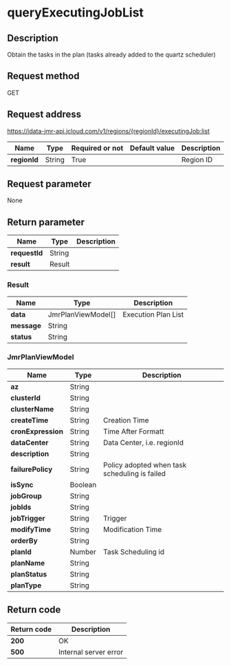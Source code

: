 # queryExecutingJobList


## Description
Obtain the tasks in the plan (tasks already added to the quartz scheduler)

## Request method
GET

## Request address
https://idata-jmr-api.jcloud.com/v1/regions/{regionId}/executingJob:list

|Name|Type|Required or not|Default value|Description|
|---|---|---|---|---|
|**regionId**|String|True||Region ID|

## Request parameter
None


## Return parameter
|Name|Type|Description|
|---|---|---|
|**requestId**|String||
|**result**|Result||


### Result
|Name|Type|Description|
|---|---|---|
|**data**|JmrPlanViewModel[]|Execution Plan List|
|**message**|String||
|**status**|String||
### JmrPlanViewModel
|Name|Type|Description|
|---|---|---|
|**az**|String||
|**clusterId**|String||
|**clusterName**|String||
|**createTime**|String|Creation Time|
|**cronExpression**|String|Time After Formatt|
|**dataCenter**|String|Data Center, i.e. regionId|
|**description**|String||
|**failurePolicy**|String|Policy adopted when task scheduling is failed|
|**isSync**|Boolean||
|**jobGroup**|String||
|**jobIds**|String||
|**jobTrigger**|String|Trigger|
|**modifyTime**|String|Modification Time|
|**orderBy**|String||
|**planId**|Number|Task Scheduling id|
|**planName**|String||
|**planStatus**|String||
|**planType**|String||

## Return code
|Return code|Description|
|---|---|
|**200**|OK|
|**500**|Internal server error|
